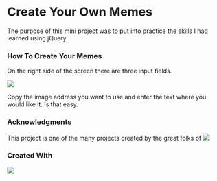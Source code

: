 # Create Your Own Memes

The purpose of this mini project was to put into practice the skills I had learned using jQuery.

### How To Create Your Memes

On the right side of the screen there are three input fields.</br>

<img src="http://i.imgur.com/YqTzjgK.png"/>  </br>

Copy the image address you want to use and enter the text where you would like it.  Is that easy.

### Acknowledgments

This project is one of the many projects created by the great folks of <img src="http://i.imgur.com/PYAFM5h.png"/>

### Created With

<img src="http://i.imgur.com/w7Pepsj.gif"/>

